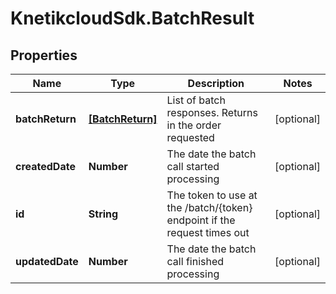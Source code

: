 # KnetikcloudSdk.BatchResult

## Properties
Name | Type | Description | Notes
------------ | ------------- | ------------- | -------------
**batchReturn** | [**[BatchReturn]**](BatchReturn.md) | List of batch responses.  Returns in the order requested | [optional] 
**createdDate** | **Number** | The date the batch call started processing | [optional] 
**id** | **String** | The token to use at the /batch/{token} endpoint if the request times out | [optional] 
**updatedDate** | **Number** | The date the batch call finished processing | [optional] 


